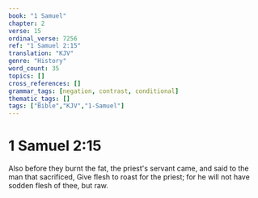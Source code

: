 ```yaml
---
book: "1 Samuel"
chapter: 2
verse: 15
ordinal_verse: 7256
ref: "1 Samuel 2:15"
translation: "KJV"
genre: "History"
word_count: 35
topics: []
cross_references: []
grammar_tags: [negation, contrast, conditional]
thematic_tags: []
tags: ["Bible","KJV","1-Samuel"]
---
```


# 1 Samuel 2:15

Also before they burnt the fat, the priest's servant came, and said to the man that sacrificed, Give flesh to roast for the priest; for he will not have sodden flesh of thee, but raw.
